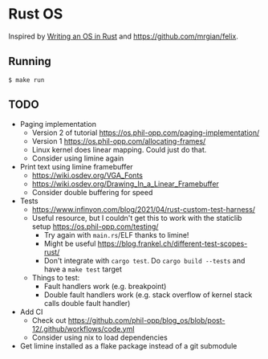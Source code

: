 # Rust OS

Inspired by [Writing an OS in Rust](https://os.phil-opp.com/) and <https://github.com/mrgian/felix>.

## Running

```
$ make run
```

## TODO

- Paging implementation
  - Version 2 of tutorial <https://os.phil-opp.com/paging-implementation/>
  - Version 1 <https://os.phil-opp.com/allocating-frames/>
  - Linux kernel does linear mapping. Could just do that.
  - Consider using limine again
- Print text using limine framebuffer
  - <https://wiki.osdev.org/VGA_Fonts>
  - <https://wiki.osdev.org/Drawing_In_a_Linear_Framebuffer>
  - Consider double buffering for speed
- Tests
  - <https://www.infinyon.com/blog/2021/04/rust-custom-test-harness/>
  - Useful resource, but I couldn't get this to work with the staticlib setup <https://os.phil-opp.com/testing/>
    - Try again with `main.rs`/ELF thanks to limine!
    - Might be useful <https://blog.frankel.ch/different-test-scopes-rust/>
    - Don't integrate with `cargo test`. Do `cargo build --tests` and have a `make test` target
  - Things to test:
    - Fault handlers work (e.g. breakpoint)
    - Double fault handlers work (e.g. stack overflow of kernel stack calls double fault handler)
- Add CI
  - Check out <https://github.com/phil-opp/blog_os/blob/post-12/.github/workflows/code.yml>
  - Consider using nix to load dependencies
- Get limine installed as a flake package instead of a git submodule
